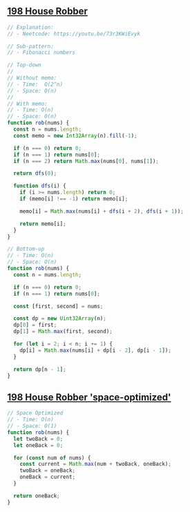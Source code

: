 ## [198 House Robber](https://leetcode.com/problems/house-robber/description/)

<!-- notecardId: 1756303359359 -->

```js
// Explanation:
// - Neetcode: https://youtu.be/73r3KWiEvyk

// Sub-pattern:
// - Fibonacci numbers

// Top-down
//
// Without memo:
// - Time:  O(2^n)
// - Space: O(n)
//
// With memo:
// - Time: O(n)
// - Space: O(n)
function rob(nums) {
  const n = nums.length;
  const memo = new Int32Array(n).fill(-1);

  if (n === 0) return 0;
  if (n === 1) return nums[0];
  if (n === 2) return Math.max(nums[0], nums[1]);

  return dfs(0);

  function dfs(i) {
    if (i >= nums.length) return 0;
    if (memo[i] !== -1) return memo[i];

    memo[i] = Math.max(nums[i] + dfs(i + 2), dfs(i + 1));

    return memo[i];
  }
}

// Bottom-up
// - Time: O(n)
// - Space: O(n)
function rob(nums) {
  const n = nums.length;

  if (n === 0) return 0;
  if (n === 1) return nums[0];

  const [first, second] = nums;

  const dp = new Uint32Array(n);
  dp[0] = first;
  dp[1] = Math.max(first, second);

  for (let i = 2; i < n; i += 1) {
    dp[i] = Math.max(nums[i] + dp[i - 2], dp[i - 1]);
  }

  return dp[n - 1];
}
```

## [198 House Robber 'space-optimized'](https://leetcode.com/problems/house-robber/description/)

<!-- notecardId: 1756303359363 -->

```js
// Space Optimized
// - Time: O(n)
// - Space: O(1)
function rob(nums) {
  let twoBack = 0;
  let oneBack = 0;

  for (const num of nums) {
    const current = Math.max(num + twoBack, oneBack);
    twoBack = oneBack;
    oneBack = current;
  }

  return oneBack;
}
```
